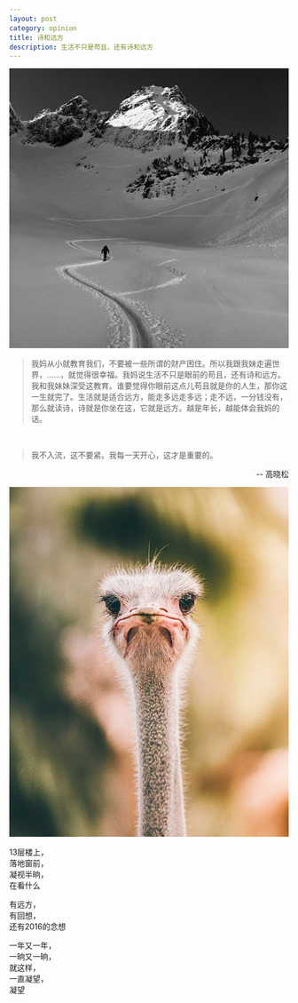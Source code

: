 ```yaml
---
layout: post
category: opinion
title: 诗和远方
description: 生活不只是苟且，还有诗和远方
---
```


![](/images/2016_01/distance.jpg)

 > 我妈从小就教育我们，不要被一些所谓的财产困住。所以我跟我妹走遍世界，……，就觉得很幸福。我妈说生活不只是眼前的苟且，还有诗和远方。我和我妹妹深受这教育。谁要觉得你眼前这点儿苟且就是你的人生，那你这一生就完了。生活就是适合远方，能走多远走多远；走不远，一分钱没有，那么就读诗，诗就是你坐在这，它就是远方。越是年长，越能体会我妈的话。  
 </br>
 
> 我不入流，这不要紧。我每一天开心，这才是重要的。</br>
                                               
<p style="text-align:right">-- 高晓松</p> 

![](/images/2016_01/poem.jpg)

13层楼上，  
落地窗前，  
凝视半晌，  
在看什么

有远方，  
有回想，  
还有2016的念想

一年又一年，  
一晌又一晌，  
就这样，  
一直凝望，  
凝望

